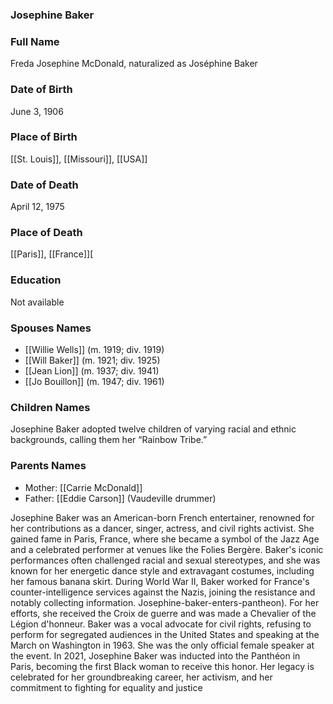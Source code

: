 ### Josephine Baker

### Full Name

Freda Josephine McDonald, naturalized as Joséphine Baker

### Date of Birth

June 3, 1906

### Place of Birth

[[St. Louis]], [[Missouri]], [[USA]]

### Date of Death

April 12, 1975

### Place of Death

[[Paris]], [[France]][

### Education

Not available

### Spouses Names

- [[Willie Wells]] (m. 1919; div. 1919)
- [[Will Baker]] (m. 1921; div. 1925)
- [[Jean Lion]] (m. 1937; div. 1941)
- [[Jo Bouillon]] (m. 1947; div. 1961)

### Children Names

Josephine Baker adopted twelve children of varying racial and ethnic backgrounds, calling them her “Rainbow Tribe.”


### Parents Names

- Mother: [[Carrie McDonald]]
- Father: [[Eddie Carson]] (Vaudeville drummer)
  

Josephine Baker was an American-born French entertainer, renowned for her contributions as a dancer, singer, actress, and civil rights activist. She gained fame in Paris, France, where she became a symbol of the Jazz Age and a celebrated performer at venues like the Folies Bergère. Baker's iconic performances often challenged racial and sexual stereotypes, and she was known for her energetic dance style and extravagant costumes, including her famous banana skirt. During World War II, Baker worked for France's counter-intelligence services against the Nazis, joining the resistance and notably collecting information. Josephine-baker-enters-pantheon). For her efforts, she received the Croix de guerre and was made a Chevalier of the Légion d'honneur. Baker was a vocal advocate for civil rights, refusing to perform for segregated audiences in the United States and speaking at the March on Washington in 1963. She was the only official female speaker at the event. In 2021, Josephine Baker was inducted into the Panthéon in Paris, becoming the first Black woman to receive this honor. Her legacy is celebrated for her groundbreaking career, her activism, and her commitment to fighting for equality and justice